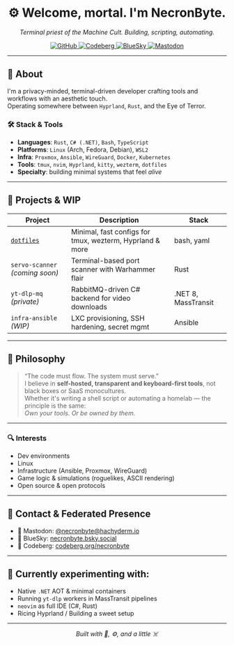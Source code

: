 <h1 align="center">⚙️ Welcome, mortal. I'm NecronByte.</h1>
<p align="center">
  <em>Terminal priest of the Machine Cult. Building, scripting, automating.</em>
</p>

<p align="center">
  <a href="https://github.com/NecronByte">
    <img alt="GitHub" src="https://img.shields.io/badge/GitHub-121013?logo=github&logoColor=white" />
  </a>
  <a href="https://codeberg.org/necronbyte">
    <img alt="Codeberg" src="https://img.shields.io/badge/Codeberg-2185D0?logo=codeberg&logoColor=white" />
  </a>
  <a href="https://bsky.app/profile/necronbyte.bsky.social">
    <img alt="BlueSky" src="https://img.shields.io/badge/BlueSky-1DA1F2?logo=bluesky&logoColor=white" />
  </a>
  <a href="https://hachyderm.io/@necronbyte">
    <img alt="Mastodon" src="https://img.shields.io/badge/Mastodon-6364FF?logo=mastodon&logoColor=white" />
  </a>
</p>

---

## 🧠 About

I'm a privacy-minded, terminal-driven developer crafting tools and workflows with an aesthetic touch.  
Operating somewhere between `Hyprland`, `Rust`, and the Eye of Terror.

### 🛠️ Stack & Tools
- **Languages**: `Rust`, `C# (.NET)`, `Bash`, `TypeScript`
- **Platforms**: `Linux` (Arch, Fedora, Debian), `WSL2`
- **Infra**: `Proxmox`, `Ansible`, `WireGuard`, `Docker`, `Kubernetes`
- **Tools**: `tmux`, `nvim`, `Hyprland`, `kitty`, `wezterm`, `dotfiles`
- **Specialty**: building minimal systems that feel *alive*

---

## 🔧 Projects & WIP

| Project | Description | Stack |
|--------|-------------|-------|
| [`dotfiles`](https://github.com/NecronByte/dotfiles) | Minimal, fast configs for tmux, wezterm, Hyprland & more | bash, yaml |
| `servo-scanner` *(coming soon)* | Terminal-based port scanner with Warhammer flair | Rust |
| `yt-dlp-mq` *(private)* | RabbitMQ-driven C# backend for video downloads | .NET 8, MassTransit |
| `infra-ansible` *(WIP)* | LXC provisioning, SSH hardening, secret mgmt | Ansible |

---

## 🧱 Philosophy

> “The code must flow. The system must serve.”  
> I believe in **self-hosted, transparent and keyboard-first tools**, not black boxes or SaaS monocultures.  
> Whether it's writing a shell script or automating a homelab — the principle is the same:  
> _Own your tools. Or be owned by them._

---

### 🔍 Interests

- Dev environments
- Linux
- Infrastructure (Ansible, Proxmox, WireGuard)
- Game logic & simulations (roguelikes, ASCII rendering)
- Open source & open protocols

---

## 🔗 Contact & Federated Presence

- 💬 Mastodon: [@necronbyte@hachyderm.io](https://hachyderm.io/@necronbyte)
- 🌌 BlueSky: [necronbyte.bsky.social](https://bsky.app/profile/necronbyte.bsky.social)
- 💾 Codeberg: [codeberg.org/necronbyte](https://codeberg.org/necronbyte)

---

## 🧪 Currently experimenting with:
- Native `.NET` AOT & minimal containers
- Running `yt-dlp` workers in MassTransit pipelines
- `neovim` as full IDE (C#, Rust)
- Ricing Hyprland / Building a sweet setup

---

<p align="center">
  <em>Built with 🧠, ⚙️, and a little ☠️</em>
</p>
